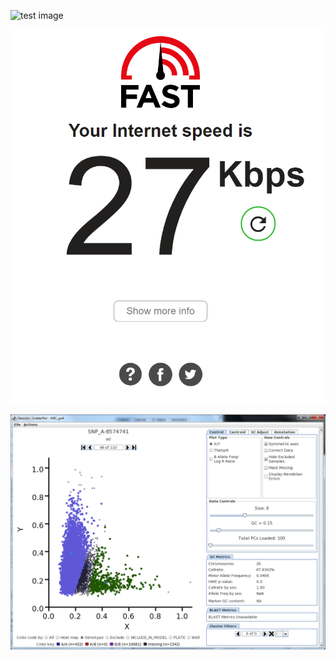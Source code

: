 ![test image](https://github.com/MooKorea/genvisis-docs-tests/blob/main/images/cineCantRotate.gif?raw=true)

![another test image](/images/Screenshot2021-03-11150847.png)

![alt attribute](/images/scat5.png)

